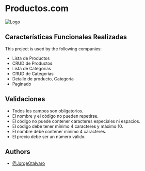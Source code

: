 
# Productos.com

![Logo](![image](https://user-images.githubusercontent.com/16736512/162637780-3163c799-1fb9-423f-9be3-22140616cfb9.png))


## Características Funcionales Realizadas

This project is used by the following companies:

- Lista de Productos
- CRUD de Productos
- Lista de Categorias
- CRUD de Categorias
- Detalle de producto, Categoria
- Paginado



## Validaciones

-  Todos los campos son obligatorios.
-  El nombre y el código no pueden repetirse.
-  El código no puede contener caracteres especiales ni espacios.
-  El código debe tener mínimo 4 caracteres y máximo 10.
-  El nombre debe contener mínimo 4 caracteres.
-  El precio debe ser un número válido.

## Authors

- [@JorgeOtalvaro](https://www.github.com/Jorge-Otalvaro)

